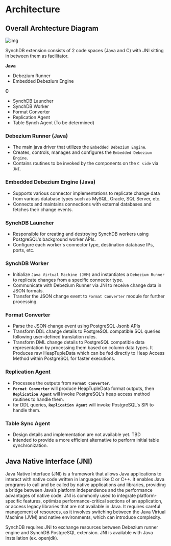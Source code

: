# Architecture
## **Overall Archtecture Diagram**

![img](images/synchdbarch.png)

SynchDB extension consists of 2 code spaces (Java and C) with JNI sitting in between them as facilitator.

**Java**
* Debezium Runner
* Embedded Debezium Engine

**C**
* SynchDB Launcher
* SynchDB Worker
* Format Converter
* Replication Agent
* Table Synch Agent (To be determined)

### **Debezium Runner (Java)**
* The main java driver that utilizes the `Embedded Debezium Engine`.
* Creates, controls, manages and configures the `Embedded Debezium Engine`.
* Contains routines to be invoked by the components on the `C side` via `JNI`.

### **Embedded Debezium Engine (Java)**
* Supports various connector implementations to replicate change data from various database types such as MySQL, Oracle, SQL Server, etc.
* Connects and maintains connections with external databases and fetches their change events.

### **SynchDB Launcher**
* Responsible for creating and destroying SynchDB workers using PostgreSQL's background worker APIs.
* Configure each worker's connector type, destination database IPs, ports, etc.

### **SynchDB Worker**
* Initialize `Java Virtual Machine (JVM)` and instantiates a `Debezium Runner` to replicate changes from a specific connector type.
* Communicate with Debezium Runner via JNI to receive change data in JSON formats.
* Transfer the JSON change event to `Format Converter` module for further processing.

### **Format Converter**
* Parse the JSON change event using PostgreSQL Jsonb APIs
* Transform DDL change details to PostgreSQL compatible SQL queries following user-defined translation rules.
* Transform DML change details to PostgreSQL compatible data representation by processing them based on column data types. It Produces raw HeapTupleData which can be fed directly to Heap Access Method within PostgreSQL for faster executions.

### **Replication Agent**
* Processes the outputs from **`Format Converter`**.
* **`Format Converter`** will produce HeapTupleData format outputs, then **`Replication Agent`** will invoke PostgreSQL's heap access method routines to handle them.
* for DDL queries, **`Replication Agent`** will invoke PostgreSQL's SPI to handle them.

### **Table Sync Agent**
* Design details and implementation are not available yet. TBD
* Intended to provide a more efficient alternative to perform initial table synchronization.

## **Java Native Interface (JNI)**
Java Native Interface (JNI) is a framework that allows Java applications to interact with native code written in languages like C or C++. It enables Java programs to call and be called by native applications and libraries, providing a bridge between Java’s platform independence and the performance advantages of native code. JNI is commonly used to integrate platform-specific features, optimize performance-critical sections of an application, or access legacy libraries that are not available in Java. It requires careful management of resources, as it involves switching between the Java Virtual Machine (JVM) and native environments, which can introduce complexity.

SynchDB requires JNI to exchange resources between Debezium runner engine and SynchDB PostgreSQL extension. JNI is available with Java Installation (ex. openjdk).


